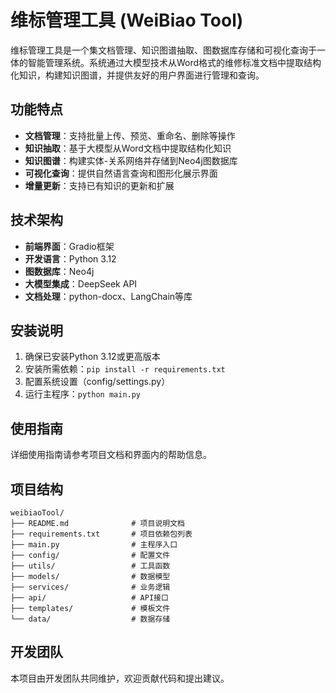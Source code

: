 # 维标管理工具 (WeiBiao Tool)

维标管理工具是一个集文档管理、知识图谱抽取、图数据库存储和可视化查询于一体的智能管理系统。系统通过大模型技术从Word格式的维修标准文档中提取结构化知识，构建知识图谱，并提供友好的用户界面进行管理和查询。

## 功能特点

- **文档管理**：支持批量上传、预览、重命名、删除等操作
- **知识抽取**：基于大模型从Word文档中提取结构化知识
- **知识图谱**：构建实体-关系网络并存储到Neo4j图数据库
- **可视化查询**：提供自然语言查询和图形化展示界面
- **增量更新**：支持已有知识的更新和扩展

## 技术架构

- **前端界面**：Gradio框架
- **开发语言**：Python 3.12
- **图数据库**：Neo4j
- **大模型集成**：DeepSeek API
- **文档处理**：python-docx、LangChain等库

## 安装说明

1. 确保已安装Python 3.12或更高版本
2. 安装所需依赖：`pip install -r requirements.txt`
3. 配置系统设置（config/settings.py）
4. 运行主程序：`python main.py`

## 使用指南

详细使用指南请参考项目文档和界面内的帮助信息。

## 项目结构

```
weibiaoTool/
├── README.md              # 项目说明文档
├── requirements.txt       # 项目依赖包列表
├── main.py                # 主程序入口
├── config/                # 配置文件
├── utils/                 # 工具函数
├── models/                # 数据模型
├── services/              # 业务逻辑
├── api/                   # API接口
├── templates/             # 模板文件
└── data/                  # 数据存储
```

## 开发团队

本项目由开发团队共同维护，欢迎贡献代码和提出建议。
